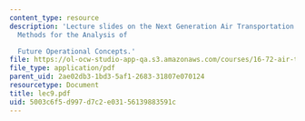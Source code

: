 ```yaml
---
content_type: resource
description: 'Lecture slides on the Next Generation Air Transportation System Initiative:
  Methods for the Analysis of

  Future Operational Concepts.'
file: https://ol-ocw-studio-app-qa.s3.amazonaws.com/courses/16-72-air-traffic-control-fall-2006/5003c6f5d997d7c2e03156139883591c_lec9.pdf
file_type: application/pdf
parent_uid: 2ae02db3-1bd3-5af1-2683-31807e070124
resourcetype: Document
title: lec9.pdf
uid: 5003c6f5-d997-d7c2-e031-56139883591c
---
```

